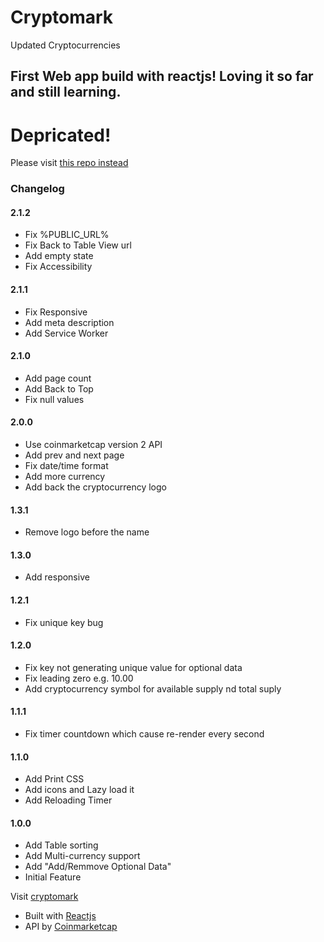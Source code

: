 # Cryptomark
Updated Cryptocurrencies 

## First Web app build with reactjs! Loving it so far and still learning.

# Depricated!
Please visit [this repo instead](https://github.com/markanthonyuy/cryptomark.now.sh)

### Changelog
#### 2.1.2
* Fix %PUBLIC_URL%
* Fix Back to Table View url
* Add empty state
* Fix Accessibility
#### 2.1.1
* Fix Responsive
* Add meta description
* Add Service Worker
#### 2.1.0
* Add page count
* Add Back to Top
* Fix null values
#### 2.0.0
* Use coinmarketcap version 2 API
* Add prev and next page
* Fix date/time format
* Add more currency
* Add back the cryptocurrency logo
#### 1.3.1
* Remove logo before the name
#### 1.3.0
* Add responsive
#### 1.2.1
* Fix unique key bug
#### 1.2.0
* Fix key not generating unique value for optional data
* Fix leading zero e.g. 10.00
* Add cryptocurrency symbol for available supply nd total suply
#### 1.1.1
* Fix timer countdown which cause re-render every second
#### 1.1.0
* Add Print CSS
* Add icons and Lazy load it
* Add Reloading Timer
#### 1.0.0
* Add Table sorting
* Add Multi-currency support
* Add "Add/Remmove Optional Data"
* Initial Feature

Visit [cryptomark](http://markanthonyuy.com/cryptomark/)

* Built with [Reactjs](https://facebook.github.io/react/)
* API by [Coinmarketcap](https://coinmarketcap.com)
